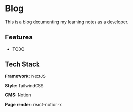 
# Blog

This is a blog documenting my learning notes as a developer.



## Features

- TODO


## Tech Stack

**Framework:** NextJS

**Style:** TailwindCSS

**CMS:** Notion

**Page render:** react-notion-x


